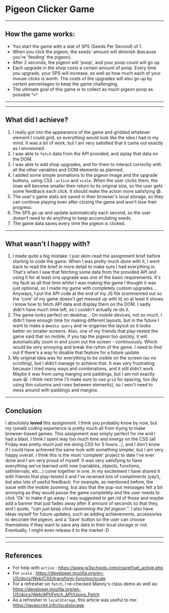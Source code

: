 # Pigeon Clicker Game
---

## How the game works:
- You start the game with a stat of SPS (Seeds Per Second) of 1.
- When you click the pigeon, the seeds' amount will diminish (because you're 'feeding' the pigeon).
- After 2 seconds, the pigeon will 'poop', and your poop count will go up.
- Each upgrade in the shop costs a certain amount of poop. Every time you upgrade, your SPS will increase, as well as how much each of your mouse clicks is worth. The costs of the upgrades will also go up by certain percentages to keep the game challenging.
- The ultimate goal of this game is to collect as much pigeon poop as possible ^v^

---
---

## What did I achieve?
1) I really got into the appearance of the game and gridded whatever element I could grid, so everything would look like the idea I had in my mind. It was a lot of work, but I am very satisfied that it came out exactly as I envisioned.
2) I was able to ```fetch``` data from the API provided, and siplay that data on the DOM.
3) I was able to add shop upgrades, and for them to interact correctly with all the other variables and DOM elements as planned.
4) I added some simple animations to the pigeon image and the upgrade buttons, using CSS ```:active``` and ```scale```. When the user clicks them, the imae will become smaller then return to its original size, so the user gets some feedback each click. It should make the action more satisfying 😄.
5) The user's game stats are saved in their browser's local storage, so they can continue playing even after closing the game and won't lose their progress.
6) The SPS go up and update automatically each second, so the user doesn't need to do anything to keep accumulating seeds.
7) The game data saves every time the pigeon is clicked.

---

## What wasn't I happy with?

1) I made quite a big mistake: I just skim-read the assignment brief before starting to code the game. When I was pretty much done with it, I went back to read the brief in more detail to make sure I had everything in. That's when I saw that fetching some data from the provided API and using it for at least one upgrade was one of the basic requirements. It's my fault as all that time whilst I was making the game I thought it was just optional, so I made my game with completely custom upgrades... Anyways, I put the API code at the end of my JS file (commented out so the 'core' of my game doesn't get messed up with it) so at least it shows I know how to fetch API data and display them on the DOM. I sadly didn't have much time left, so I couldn't actually re-do it.
2) The game looks perfect on desktop... On mobile devices, not so much. I didn't have enough time for making different layouts, but in the future I want to make a ```@media query``` and re-organise the layout so it looks better on smaller screens. Also, one of my friends that play-tested the game said that on mobile, if you tap the pigeon too quickly, it will automatically zoom in and zoom out the screen - continuously. Which would be very annoying and break the rythm of the game. I need to find out if there's a way to disable that feature for a future update.
3) My original idea was for everything to be visible on the screen (so no scrolling), but I didn't manage to achieve that. It was very frustrating because I tried many ways and combinations, and it still didn't work. Maybe it was from using marging and paddings, but I am not exactly sure 😆. I think next time I'll make sure to use ```grid``` for spacing, too (by using thin columns and rows between elements), so I won't need to mess around with paddings and margins.

---

## Conclusion

I absolutely **loved** this assignment. I think you probably know by now, but my (small) coding experience is pretty much all from trying to make browser-based games. This assignment was simply perfect for me and I had a blast. I think I spent way too much time and energy on the CSS (all Friday was pretty much just me doing CSS for 5 hours...), and I don't know if I could have achieved the same look with something simpler, but I am very happy overall. I think this is the most 'complete' project to date I've ever done and I am very proud of myself. 
It was very satisfying to have everything we've learned until now (variables, objects, functions, setIntervals, etc...) come together in one.
In my excitement I have shared it with friends that play-tested it and I've received lots of compliments (yay!), but also lots of useful feedback. For example, as mentioned before, the issue with the mobile zooming, but also that the pop-out messages felt a bit annoying as they would pause the game completely and the user needs to click 'Ok' to make it go away. I was suggested to get rid of those and maybe add a banner that just fades away after X amount of seconds so that they, and I quote, "*can just keep click-spamming the fat pigeon.*".
I also have ideas myself for future updates, such as adding achievements, accessories to decorate the pigeon, and a 'Save' button so the user can choose themselves if they want to save any data in their local storage or not. Eventually, I might even release it to the market :D

---
---

## References
- For help with ```active``` : https://www.w3schools.com/cssref/sel_active.php
- For ```scale``` : https://developer.mozilla.org/en-US/docs/Web/CSS/transform-function/scale
- For a refresher on ```fetch```, I re-checked Manny's class demo as well as: https://developer.mozilla.org/en-US/docs/Web/API/Fetch_API/Using_Fetch
- As a refresher in ```localStorage```, this article was useful to me: https://javascript.info/localstorage 
